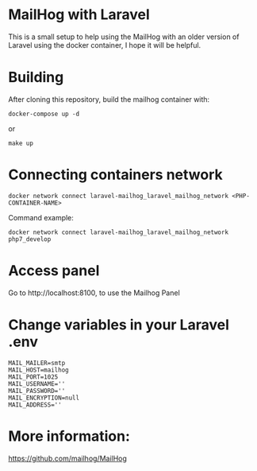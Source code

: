
# MailHog with Laravel

This is a small setup to help using the MailHog with an older version of Laravel using the docker container, I hope it will be helpful.


# Building

After cloning this repository, build the mailhog container with:

```
docker-compose up -d
```
or
```
make up
```

# Connecting containers network

```
docker network connect laravel-mailhog_laravel_mailhog_network <PHP-CONTAINER-NAME>
```
Command example:

```
docker network connect laravel-mailhog_laravel_mailhog_network php7_develop
```

# Access panel

Go to http://localhost:8100, to use the Mailhog Panel

# Change variables in your Laravel .env

```
MAIL_MAILER=smtp
MAIL_HOST=mailhog
MAIL_PORT=1025
MAIL_USERNAME=''
MAIL_PASSWORD=''
MAIL_ENCRYPTION=null
MAIL_ADDRESS=''
```

# More information:

https://github.com/mailhog/MailHog
